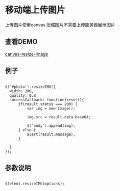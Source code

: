 # 移动端上传图片
上传图片使用canvas 压缩图片不需要上传服务器展示图片

## 查看DEMO
[canvas-resize-image](http://nevergiveup-j.github.io/canvas-resize-image/)

## 例子
<pre><code>
$('#photo').resizeIMG({
  width: 200,
  quality: 0.8,
  successCallback: function(result){
      if(result.status === 200) {
          var img = new Image();
          
          img.src = result.data.base64;

          $('body').append(img);
      } else {
          alert(result.message);
      }
      
  }
});
</code></pre>

## 参数说明
<pre><code>
$(elem).resizeIMG(options);
</code></pre>
